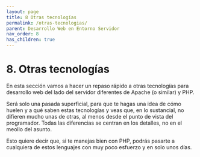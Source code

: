```yaml
---
layout: page
title: 8 Otras tecnologías
permalink: /otras-tecnologias/
parent: Desarrollo Web en Entorno Servidor
nav_order: 8
has_children: true
---
```

# 8. Otras tecnologías

En esta sección vamos a hacer un repaso rápido a otras tecnologías para desarrollo web del lado del servidor diferentes de Apache (o similar) y PHP.

Será solo una pasada superficial, para que te hagas una idea de cómo huelen y a qué saben estas tecnologías y veas que, en lo sustancial, no difieren mucho unas de otras, al menos desde el punto de vista del programador. Todas las diferencias se centran en los detalles, no en el meollo del asunto.

Esto quiere decir que, si te manejas bien con PHP, podrás pasarte a cualquiera de estos lenguajes con muy poco esfuerzo y en solo unos días.
